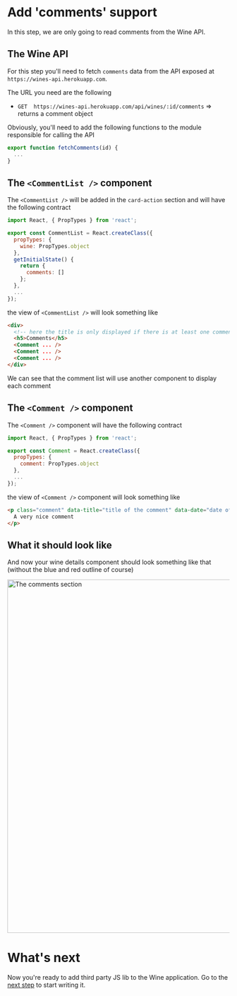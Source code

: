 # Add 'comments' support

In this step, we are only going to read comments from the Wine API.

## The Wine API

For this step you'll need to fetch `comments` data from the API exposed at `https://wines-api.herokuapp.com`.

The URL you need are the following

* `GET  https://wines-api.herokuapp.com/api/wines/:id/comments` => returns a comment object

Obviously, you'll need to add the following functions to the module responsible for calling the API

```javascript
export function fetchComments(id) {
  ...
}
```

## The `<CommentList />` component

The  `<CommentList />` will be added in the `card-action` section and will have the following contract

```javascript
import React, { PropTypes } from 'react';

export const CommentList = React.createClass({
  propTypes: {
    wine: PropTypes.object
  },
  getInitialState() {
    return {
      comments: []
    };
  },
  ...
});
```

the view of `<CommentList />` will look something like

```html
<div>
  <!-- here the title is only displayed if there is at least one comment -->
  <h5>Comments</h5>
  <Comment ... />
  <Comment ... />
  <Comment ... />
</div>
```

We can see that the comment list will use another component to display each comment

## The `<Comment />` component

The `<Comment />` component will have the following contract

```javascript
import React, { PropTypes } from 'react';

export const Comment = React.createClass({
  propTypes: {
    comment: PropTypes.object
  },
  ...
});
```

the view of `<Comment />` component will look something like

```html
<p class="comment" data-title="title of the comment" data-date="date of the comment">
  A very nice comment
</p>
```

## What it should look like

And now your wine details component should look something like that (without the blue and red outline of course)

<img src='https://github.com/react-bootcamp/react-101/raw/master/instructions/img/comments.png' width='800' alt='The comments section'>

# What's next

Now you're ready to add third party JS lib to the Wine application. Go to the [next step](./6-integrate-with-third-party-apis.md) to start writing it.
